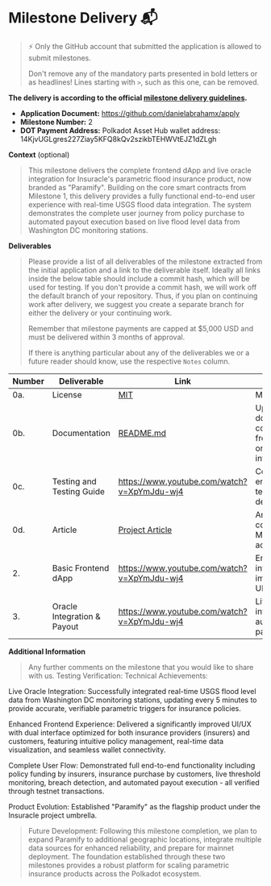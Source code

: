 
# Milestone Delivery 📬

> ⚡ Only the GitHub account that submitted the application is allowed to submit milestones. 
> 
> Don't remove any of the mandatory parts presented in bold letters or as headlines! Lines starting with `>`, such as this one, can be removed.

**The delivery is according to the official [milestone delivery guidelines](https://github.com/Polkadot-Fast-Grants/delivery/blob/master/delivery-guidelines.md).**  

* **Application Document:** https://github.com/danielabrahamx/apply
* **Milestone Number:**  2
* **DOT Payment Address:** Polkadot Asset Hub wallet address: 14KjvUGLgres227Ziay5KFQ8kQv2szikbTEHWVtEJZ1dZLgh

**Context** (optional)
> This milestone delivers the complete frontend dApp and live oracle integration for Insuracle's parametric flood insurance product, now branded as "Paramify". Building on the core smart contracts from Milestone 1, this delivery provides a fully functional end-to-end user experience with real-time USGS flood data integration. The system demonstrates the complete user journey from policy purchase to automated payout execution based on live flood level data from Washington DC monitoring stations.

**Deliverables**
> Please provide a list of all deliverables of the milestone extracted from the initial application and a link to the deliverable itself. Ideally all links inside the below table should include a commit hash, which will be used for testing. If you don't provide a commit hash, we will work off the default branch of your repository. Thus, if you plan on continuing work after delivery, we suggest you create a separate branch for either the delivery or your continuing work.
> 
> Remember that milestone payments are capped at $5,000 USD and must be delivered within 3 months of approval.
> 
> If there is anything particular about any of the deliverables we or a future reader should know, use the respective `Notes` column.

| Number | Deliverable | Link | Notes |
| ------------- | ------------- | ------------- |------------- |
| 0a. | License |[MIT](https://github.com/devdan98/Insuracle/blob/master/LICENSE)| MIT license| 
| 0b.  | Documentation |[README.md](https://github.com/devdan98/Insuracle/blob/master/README.md)|Updated documentation covering frontend and oracle integration| 
| 0c.  | Testing and Testing Guide |https://www.youtube.com/watch?v=XpYmJdu-wj4|Complete end-to-end testing demonstration| 
| 0d.  | Article |[Project Article](https://tinyurl.com/24xuxhh9)|Article covering Milestone 2 achievements| 
| 2.  | Basic Frontend dApp |https://www.youtube.com/watch?v=XpYmJdu-wj4|Enhanced web interface with improved UI/UX| 
| 3.  | Oracle Integration & Payout |https://www.youtube.com/watch?v=XpYmJdu-wj4|Live USGS API integration and automated payouts|


**Additional Information**
> Any further comments on the milestone that you would like to share with us.
> Testing Verification:
Technical Achievements:

Live Oracle Integration: Successfully integrated real-time USGS flood level data from Washington DC monitoring stations, updating every 5 minutes to provide accurate, verifiable parametric triggers for insurance policies.

Enhanced Frontend Experience: Delivered a significantly improved UI/UX with dual interface optimized for both insurance providers (insurers) and customers, featuring intuitive policy management, real-time data visualization, and seamless wallet connectivity.

Complete User Flow: Demonstrated full end-to-end functionality including policy funding by insurers, insurance purchase by customers, live threshold monitoring, breach detection, and automated payout execution - all verified through testnet transactions.

Product Evolution: Established "Paramify" as the flagship product under the Insuracle project umbrella.

> Future Development:
Following this milestone completion, we plan to expand Paramify to additional geographic locations, integrate multiple data sources for enhanced reliability, and prepare for mainnet deployment. The foundation established through these two milestones provides a robust platform for scaling parametric insurance products across the Polkadot ecosystem.
